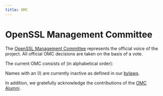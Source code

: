 ```yaml
---
title: OMC
---
```

# OpenSSL Management Committee

The [OpenSSL Management Committee](/policies/omc-bylaws.html#OMC)
represents the official voice of the project. All official OMC decisions
are taken on the basis of a vote.

The current OMC consists of (in alphabetical order):

<p><!--#include virtual="omc.inc" --></p>

Names with an (I) are currently inactive as defined in our
[bylaws](/policies/omc-bylaws.html).

In addition, we gratefully acknowledge the contributions of the [OMC
Alumni](omc-alumni.html).
